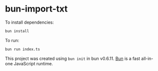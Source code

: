 # bun-import-txt

To install dependencies:

```bash
bun install
```

To run:

```bash
bun run index.ts
```

This project was created using `bun init` in bun v0.6.11. [Bun](https://bun.sh) is a fast all-in-one JavaScript runtime.
